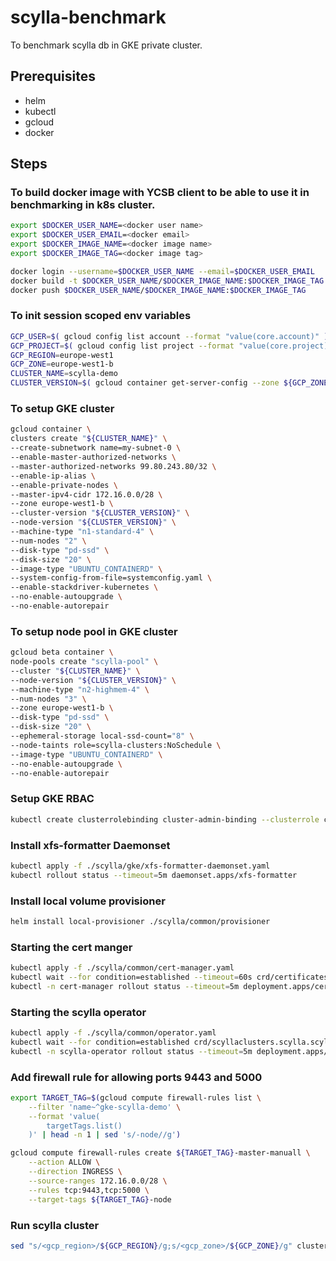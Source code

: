 # scylla-benchmark
To benchmark scylla db in GKE private cluster.

## Prerequisites
- helm
- kubectl
- gcloud
- docker

## Steps

### To build docker image with YCSB client to be able to use it in benchmarking in k8s cluster.

```bash
export $DOCKER_USER_NAME=<docker user name>
export $DOCKER_USER_EMAIL=<docker email>
export $DOCKER_IMAGE_NAME=<docker image name>
export $DOCKER_IMAGE_TAG=<docker image tag>

docker login --username=$DOCKER_USER_NAME --email=$DOCKER_USER_EMAIL
docker build -t $DOCKER_USER_NAME/$DOCKER_IMAGE_NAME:$DOCKER_IMAGE_TAG .
docker push $DOCKER_USER_NAME/$DOCKER_IMAGE_NAME:$DOCKER_IMAGE_TAG
```


### To init session scoped env variables

```bash
GCP_USER=$( gcloud config list account --format "value(core.account)" )
GCP_PROJECT=$( gcloud config list project --format "value(core.project)" )
GCP_REGION=europe-west1
GCP_ZONE=europe-west1-b
CLUSTER_NAME=scylla-demo
CLUSTER_VERSION=$( gcloud container get-server-config --zone ${GCP_ZONE} --format "value(validMasterVersions[0])" )
```

### To setup GKE cluster

```bash
gcloud container \
clusters create "${CLUSTER_NAME}" \
--create-subnetwork name=my-subnet-0 \
--enable-master-authorized-networks \
--master-authorized-networks 99.80.243.80/32 \
--enable-ip-alias \
--enable-private-nodes \
--master-ipv4-cidr 172.16.0.0/28 \
--zone europe-west1-b \
--cluster-version "${CLUSTER_VERSION}" \
--node-version "${CLUSTER_VERSION}" \
--machine-type "n1-standard-4" \
--num-nodes "2" \
--disk-type "pd-ssd" \
--disk-size "20" \
--image-type "UBUNTU_CONTAINERD" \
--system-config-from-file=systemconfig.yaml \
--enable-stackdriver-kubernetes \
--no-enable-autoupgrade \
--no-enable-autorepair
```

### To setup node pool in GKE cluster
```bash
gcloud beta container \
node-pools create "scylla-pool" \
--cluster "${CLUSTER_NAME}" \
--node-version "${CLUSTER_VERSION}" \
--machine-type "n2-highmem-4" \
--num-nodes "3" \
--zone europe-west1-b \
--disk-type "pd-ssd" \
--disk-size "20" \
--ephemeral-storage local-ssd-count="8" \
--node-taints role=scylla-clusters:NoSchedule \
--image-type "UBUNTU_CONTAINERD" \
--no-enable-autoupgrade \
--no-enable-autorepair
```

### Setup GKE RBAC
```bash
kubectl create clusterrolebinding cluster-admin-binding --clusterrole cluster-admin --user "${GCP_USER}"
```

### Install xfs-formatter Daemonset
```bash
kubectl apply -f ./scylla/gke/xfs-formatter-daemonset.yaml
kubectl rollout status --timeout=5m daemonset.apps/xfs-formatter
```

### Install local volume provisioner
```bash
helm install local-provisioner ./scylla/common/provisioner
```

### Starting the cert manger
```bash
kubectl apply -f ./scylla/common/cert-manager.yaml
kubectl wait --for condition=established --timeout=60s crd/certificates.cert-manager.io crd/issuers.cert-manager.io
kubectl -n cert-manager rollout status --timeout=5m deployment.apps/cert-manager-webhook
```

### Starting the scylla operator
```bash
kubectl apply -f ./scylla/common/operator.yaml
kubectl wait --for condition=established crd/scyllaclusters.scylla.scylladb.com
kubectl -n scylla-operator rollout status --timeout=5m deployment.apps/scylla-operator
```

### Add firewall rule for allowing ports 9443 and 5000
```bash
export TARGET_TAG=$(gcloud compute firewall-rules list \
    --filter 'name~^gke-scylla-demo' \
    --format 'value(
        targetTags.list()
    )' | head -n 1 | sed 's/-node//g')

gcloud compute firewall-rules create ${TARGET_TAG}-master-manuall \
    --action ALLOW \
    --direction INGRESS \
    --source-ranges 172.16.0.0/28 \
    --rules tcp:9443,tcp:5000 \
    --target-tags ${TARGET_TAG}-node
```

### Run scylla cluster
```bash
sed "s/<gcp_region>/${GCP_REGION}/g;s/<gcp_zone>/${GCP_ZONE}/g" cluster.yaml | kubectl apply -f -
```

